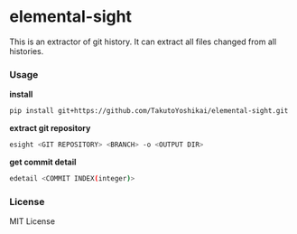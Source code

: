 # elemental-sight
This is an extractor of git history. It can extract all files changed from all histories.

### Usage
**install**
```bash
pip install git+https://github.com/TakutoYoshikai/elemental-sight.git
```

**extract git repository**
```bash
esight <GIT REPOSITORY> <BRANCH> -o <OUTPUT DIR>
```

**get commit detail**
```bash
edetail <COMMIT INDEX(integer)>
```

### License
MIT License

